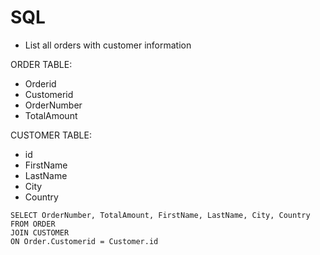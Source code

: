 # SQL

* List all orders with customer information

ORDER TABLE:

* Orderid
* Customerid
* OrderNumber
* TotalAmount

CUSTOMER TABLE:

* id
* FirstName
* LastName
* City
* Country

```text
SELECT OrderNumber, TotalAmount, FirstName, LastName, City, Country
FROM ORDER
JOIN CUSTOMER
ON Order.Customerid = Customer.id
```

